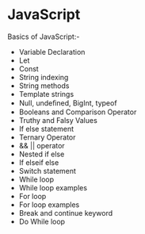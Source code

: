 # JavaScript

Basics of JavaScript:-
- Variable Declaration
- Let
- Const
- String indexing
- String methods
- Template strings
- Null, undeﬁned, BigInt, typeof
- Booleans and Comparison Operator
- Truthy and Falsy Values
- If else statement
- Ternary Operator
- && || operator
- Nested if else
- If elseif else
- Switch statement
- While loop
- While loop examples
- For loop
- For loop examples
- Break and continue keyword
- Do While loop
